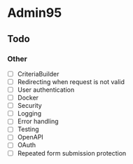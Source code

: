 # Admin95

## Todo
### Other

- [ ] CriteriaBuilder
- [ ] Redirecting when request is not valid
- [ ] User authentication
- [ ] Docker
- [ ] Security
- [ ] Logging
- [ ] Error handling
- [ ] Testing
- [ ] OpenAPI
- [ ] OAuth
- [ ] Repeated form submission protection